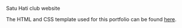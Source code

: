 Satu Hati club website

The HTML and CSS template used for this portfolio can be found [here](https://html5up.net/big-picture).